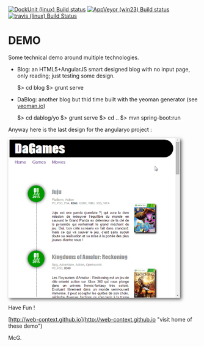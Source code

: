 [![DockUnit (linux) Build status](http://dockunit.io/svg/Web-Context/demo?master&1456922703149)](https://dockunit.io/projects/Web-Context/demo)
[![AppVeyor (win23) Build status](https://ci.appveyor.com/api/projects/status/vxbccc1t9ceadhi9)](https://ci.appveyor.com/project/Web-Context/demo)
[![travis (linux) Build Status](https://travis-ci.org/Web-Context/demo.png?branch=master)](https://travis-ci.org/Web-Context/demo)


DEMO
====


Some technical demo around multiple technologies.

- Blog: an HTML5+AngularJS smart designed blog with no input page, only reading; just testing some design.

    $> cd blog
    $> grunt serve

- DaBlog: another blog but thid time built with the yeoman generator (see [yeoman.io](http://yeoman.io "Visit the home of Sir Yeoman !"))

    $> cd dablog/yo
    $> grunt serve
    $> cd ..
    $> mvn spring-boot:run

Anyway here is the last design for the angularyo project :

<a href="./docs/images/posts_games_preview.png"><img title="First preview of Blog Design" src="./docs/images/posts_games_preview.png" style="width:450px; box-shadow:4px 4px 8px #666;"/></a>

Have Fun !


[http://web-context.github.io](http://web-context.github.io "visit home of these demo")

McG.